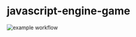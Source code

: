 # javascript-engine-game


![example workflow](https://github.com/Dhananjay-JSR/javascript-engine-game/actions/workflows/main/badge.svg)